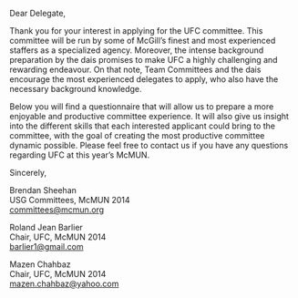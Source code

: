 Dear Delegate,

Thank you for your interest in applying for the UFC committee. This committee
will be run by some of McGill’s finest and most experienced staffers as a
specialized agency. Moreover, the intense background preparation by the dais
promises to make UFC a highly challenging and rewarding endeavour. On that note,
Team Committees and the dais encourage the most experienced delegates to apply,
who also have the necessary background knowledge.

Below you will find a questionnaire that will allow us to prepare a more
enjoyable and productive committee experience. It will also give us insight into
the different skills that each interested applicant could bring to the
committee, with the goal of creating the most productive committee dynamic
possible. Please feel free to contact us if you have any questions regarding UFC
at this year’s McMUN.

Sincerely,

Brendan Sheehan  
USG Committees, McMUN 2014  
<committees@mcmun.org>

Roland Jean Barlier  
Chair, UFC, McMUN 2014  
<barlier1@gmail.com>

Mazen Chahbaz  
Chair, UFC, McMUN 2014  
<mazen.chahbaz@yahoo.com>
